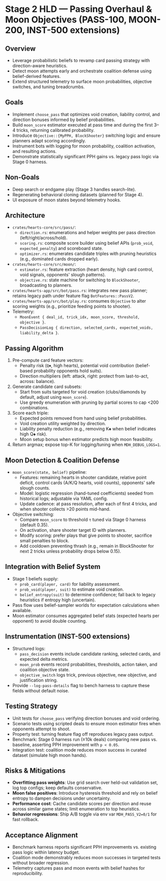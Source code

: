 # Stage 2 HLD — Passing Overhaul & Moon Objectives (PASS-100, MOON-200, INST-500 extensions)

## Overview
- Leverage probabilistic beliefs to revamp card passing strategy with direction-aware heuristics.
- Detect moon attempts early and orchestrate coalition defense using belief-derived features.
- Extend structured telemetry to surface moon probabilities, objective switches, and tuning breadcrumbs.

## Goals
- Implement `choose_pass` that optimizes void creation, liability control, and direction bonuses informed by belief probabilities.
- Build `moon_score` estimator executed at pass time and during the first 3–4 tricks, returning calibrated probability.
- Introduce `Objective::{MyPPH, BlockShooter}` switching logic and ensure planners adapt scoring accordingly.
- Instrument bots with logging for moon probability, coalition activation, and resulting actions.
- Demonstrate statistically significant PPH gains vs. legacy pass logic via Stage 0 harness.

## Non-Goals
- Deep search or endgame play (Stage 3 handles search-lite).
- Regenerating behavioral cloning datasets (planned for Stage 4).
- UI exposure of moon states beyond telemetry hooks.

## Architecture
- `crates/hearts-core/src/pass/`:
  - `direction.rs`: enumerations and helper weights per pass direction (left/right/across/hold).
  - `scoring.rs`: composite score builder using belief APIs (`prob_void`, `expected_penalty`) and scoreboard state.
  - `optimizer.rs`: enumerates candidate triples with pruning heuristics (e.g., dominated cards dropped early).
- `crates/hearts-core/src/moon/`:
  - `estimator.rs`: feature extraction (heart density, high card control, void signals, opponents' slough patterns).
  - `objective.rs`: state machine for switching to `BlockShooter`, broadcasting to planners.
- `crates/hearts-app/src/bot/pass.rs`: integrates new pass planner; retains legacy path under feature flag `BotFeatures::PassV2`.
- `crates/hearts-app/src/bot/play.rs`: consumes `Objective` to alter scoring weights (e.g., prioritize feeding points to shooter).
- Telemetry:
  - `MoonEvent { deal_id, trick_idx, moon_score, threshold, objective }`.
  - `PassDecisionLog { direction, selected_cards, expected_voids, liability_delta }`.

## Passing Algorithm
1. Pre-compute card feature vectors:
   - Penalty risk (`Q♠`, high hearts), potential void contribution (belief-based probability opponents hold suits).
   - Direction multipliers (left: attack, right: protect from last-to-act, across: balance).
2. Generate candidate card subsets:
   - Start from suits targeted for void creation (clubs/diamonds by default, adjust using `moon_score`).
   - Use greedy enumeration with pruning by partial scores to cap <200 combinations.
3. Score each triple:
   - Expected points removed from hand using belief probabilities.
   - Void creation utility weighted by direction.
   - Liability penalty reduction (e.g., removing K♠ when belief indicates high Q♠ risk).
   - Moon setup bonus when estimator predicts high moon feasibility.
4. Return argmax; expose top-K for logging/tuning when `MDH_DEBUG_LOGS=1`.

## Moon Detection & Coalition Defense
- `moon_score(state, belief)` pipeline:
  - Features: remaining hearts in shooter candidate, relative point deficit, control cards (A/K/Q hearts, void counts), opponents' safe slough counts.
  - Model: logistic regression (hand-tuned coefficients) seeded from historical logs; adjustable via YAML config.
  - Update cadence: at pass resolution, after each of first 4 tricks, and when shooter collects >20 points mid-hand.
- Objective switching:
  - Compare `moon_score` to threshold `τ` tuned via Stage 0 harness (default 0.35).
  - On activation, share shooter target ID with planners.
  - Modify scoring: prefer plays that give points to shooter, sacrifice small penalties to block.
  - Add cooldown preventing thrash (e.g., remain in BlockShooter for next 2 tricks unless probability drops below 0.15).

## Integration with Belief System
- Stage 1 beliefs supply:
  - `prob_card(player, card)` for liability assessment.
  - `prob_void(player, suit)` to estimate void creation.
  - `belief_entropy(suit)` to determine confidence; fall back to legacy heuristics if entropy high (uncertain).
- Pass flow uses belief-sampler worlds for expectation calculations when available.
- Moon estimator consumes aggregated belief stats (expected hearts per opponent) to avoid double counting.

## Instrumentation (INST-500 extensions)
- Structured logs:
  - `pass_decision` events include candidate ranking, selected cards, and expected delta metrics.
  - `moon_prob` events record probabilities, thresholds, action taken, and coalition objective state.
  - `objective_switch` logs trick, previous objective, new objective, and justification string.
- Provide `--log-pass-details` flag to bench harness to capture these fields without default noise.

## Testing Strategy
- Unit tests for `choose_pass` verifying direction bonuses and void ordering.
- Scenario tests using scripted deals to ensure moon estimator fires when opponents attempt to shoot.
- Property test: turning feature flag off reproduces legacy pass output.
- Benchmark: Stage 0 harness run (≥10k deals) comparing new pass vs. baseline, asserting PPH improvement with `p < 0.05`.
- Integration test: coalition mode reduces moon success in curated dataset (simulate high moon hands).

## Risks & Mitigations
- **Overfitting pass weights**: Use grid search over held-out validation set, log top configs; keep defaults conservative.
- **Moon false positives**: Introduce hysteresis threshold and rely on belief entropy to dampen decisions under uncertainty.
- **Performance cost**: Cache candidate scores per direction and reuse across similar game states; limit enumeration to top heuristics.
- **Behavior regressions**: Ship A/B toggle via env var `MDH_PASS_V2=0/1` for fast rollback.

## Acceptance Alignment
- Benchmark harness reports significant PPH improvements vs. existing pass logic within latency budget.
- Coalition mode demonstrably reduces moon successes in targeted tests without broader regression.
- Telemetry captures pass and moon events with belief hashes for reproducibility.
